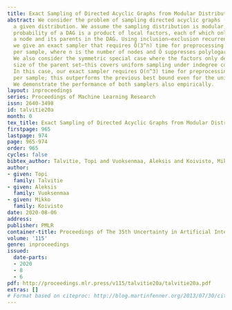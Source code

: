 ```yaml
---
title: Exact Sampling of Directed Acyclic Graphs from Modular Distributions
abstract: We consider the problem of sampling directed acyclic graphs (DAGs) from
  a given distribution. We assume the sampling distribution is modular, i.e., the
  probability of a DAG is a product of local factors, each of which only depends on
  a node and its parents in the DAG. Using inclusion–exclusion recurrence relations,
  we give an exact sampler that requires Õ(3^n) time for preprocessing and Õ(2^n)
  per sample, where n is the number of nodes and Õ suppresses polylogarithmic factors.
  We also consider the symmetric special case where the factors only depend on the
  size of the parent set—this covers uniform sampling under indegree constraints.
  In this case, our exact sampler requires O(n^3) time for preprocessing and O(n^2)
  per sample; this outperforms the previous best bound even for the uniform distribution.
  We demonstrate the performance of both samplers also empirically.
layout: inproceedings
series: Proceedings of Machine Learning Research
issn: 2640-3498
id: talvitie20a
month: 0
tex_title: Exact Sampling of Directed Acyclic Graphs from Modular Distributions
firstpage: 965
lastpage: 974
page: 965-974
order: 965
cycles: false
bibtex_author: Talvitie, Topi and Vuoksenmaa, Aleksis and Koivisto, Mikko
author:
- given: Topi
  family: Talvitie
- given: Aleksis
  family: Vuoksenmaa
- given: Mikko
  family: Koivisto
date: 2020-08-06
address: 
publisher: PMLR
container-title: Proceedings of The 35th Uncertainty in Artificial Intelligence Conference
volume: '115'
genre: inproceedings
issued:
  date-parts:
  - 2020
  - 8
  - 6
pdf: http://proceedings.mlr.press/v115/talvitie20a/talvitie20a.pdf
extras: []
# Format based on citeproc: http://blog.martinfenner.org/2013/07/30/citeproc-yaml-for-bibliographies/
---
```

